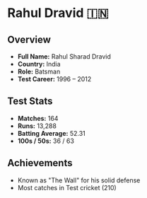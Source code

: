 # Rahul Dravid 🇮🇳

## Overview  
- **Full Name:** Rahul Sharad Dravid  
- **Country:** India  
- **Role:** Batsman  
- **Test Career:** 1996 – 2012  

## Test Stats  
- **Matches:** 164  
- **Runs:** 13,288  
- **Batting Average:** 52.31  
- **100s / 50s:** 36 / 63  

## Achievements  
- Known as "The Wall" for his solid defense  
- Most catches in Test cricket (210)  
